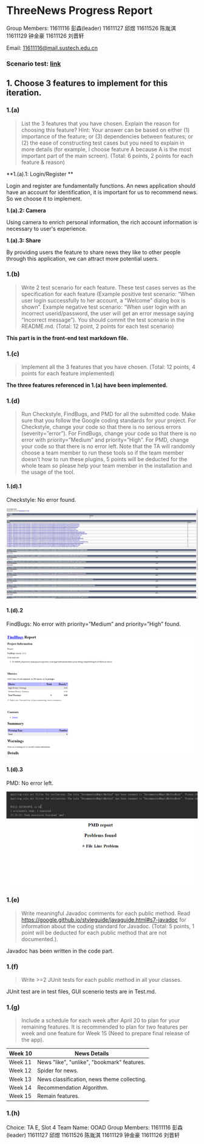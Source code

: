 # ThreeNews Progress Report

Group Members:
11611116 彭森(leader)
11611127 邱煜
11611526 陈胤淇
11611129 钟金豪
11611126 刘晋轩

Email: 11611116@mail.sustech.edu.cn
### Scenario test: [link](Test.md)
## 1. Choose 3 features to implement for this iteration. 

### 1.(a)

> List the 3 features that you have chosen. Explain the reason for choosing this feature? Hint: Your answer can be based on either (1) importance of the feature; or (3) dependencies between features; or (2) the ease of constructing test cases but you need to explain in more details (for example, I choose feature A because A is the most important part of the main screen). (Total: 6 points, 2 points for each feature & reason)

**1.(a).1: Login/Register **

Login and register are fundamentally functions. An news application should have an account for identification, it is important for us to recommend news. So we choose it to implement. 

**1.(a).2: Camera**

Using camera to enrich personal information, the rich account information is necessary to user's experience.

**1.(a).3: Share**

By providing users the feature to share news they like to other people through this application, we can attract more potential users.

### 1.(b)

> Write 2 test scenario for each feature. These test cases serves as the specification for each feature (Example positive test scenario: “When user login successfully to her account, a “Welcome” dialog box is 
> shown”. Example negative test scenario: “When user login with an incorrect userid/password, the user will get an error message saying “Incorrect message”). You should commit the test scenario in the README.md. (Total: 12 point, 2 points for each test scenario)

**This part is in the front-end test markdown file.**

### 1.(c)

> Implement all the 3 features that you have chosen. (Total: 12 points, 4 points for each feature implemented)

**The three features referenced in 1.(a) have been implemented.**

### 1.(d)

> Run Checkstyle, FindBugs, and PMD for all the submitted code. Make sure that you follow the Google coding standards for your project. For Checkstyle, change your code so that there is no serious errors (severity=”error”). For FindBugs, change your code so that there is no error with priority=”Medium” and priority=”High”. For PMD, change your code so that there is no error left. Note that the TA will randomly choose a team member to run these tools so if the team member doesn’t how to run these plugins, 5 points will be deducted for the whole team so please help your team member in the installation and
> the usage of the tool.

#### 1.(d).1

Checkstyle: No error found.

![](/img/readme/readme-1.jpg)

#### 1.(d).2

FindBugs: No error with priority=”Medium” and priority=”High” found.

![](/img/readme/readme-2.png)

#### 1.(d).3

PMD: No error left.

![](/img/readme/readme-3-1.png)
![](/img/readme/readme-3-2.png)

### 1.(e)

>   Write meaningful Javadoc comments for each public method. Read https://google.github.io/styleguide/javaguide.html#s7-javadoc for information about the coding standard for Javadoc. (Total: 5 points, 1 point will be deducted for each public method that are not documented.). 

Javadoc has been written in the code part.

### 1.(f)

>    Write >=2 JUnit tests for each public method in all your  classes. 

JUnit test  are in test files, GUI scenerio tests are in Test.md.

### 1.(g)

>   Include a schedule for each week after April 20 to plan for your remaining features. It is recommended to plan for two features per week and one feature for Week 15 (Need to prepare final release of the app). 

| Week 10 | News Details                                |
| ------- | ------------------------------------------- |
| Week 11 | News "like", "unlike", "bookmark" features. |
| Week 12 | Spider for news.                            |
| Week 13 | News classification, news theme collecting. |
| Week 14 | Recommendation Algorithm.                   |
| Week 15 | Remain features.                            |

### 1.(h)

Choice: TA E, Slot 4
Team Name: OOAD
Group Members:
11611116 彭森(leader)
11611127 邱煜
11611526 陈胤淇
11611129 钟金豪
11611126 刘晋轩

